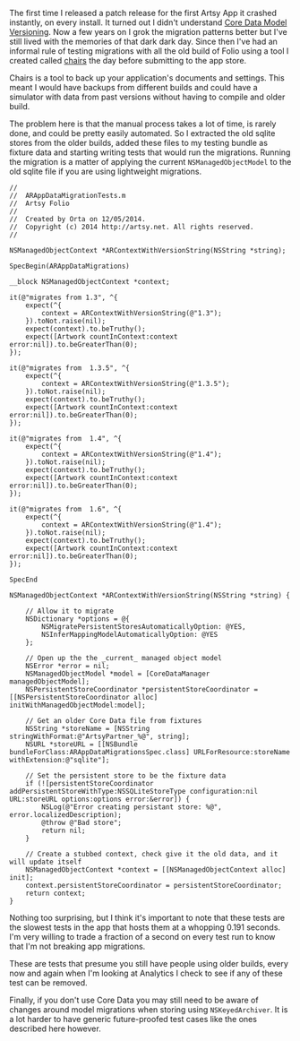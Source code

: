 
The first time I released a patch release for the first Artsy App it crashed instantly, on every install. It turned out I didn't understand [Core Data Model Versioning](https://developer.apple.com/library/mac/documentation/Cocoa/Conceptual/CoreDataVersioning/Articles/Introduction.html). Now a few years on I grok the migration patterns better but I've still lived with the memories of that dark dark day. Since then I've had an informal rule of testing migrations with  all the old build of Folio using a tool I created called  [chairs](http://artsy.github.io/blog/2013/03/29/musical-chairs/) the day before submitting to the app store.

Chairs is a tool to back up your application's documents and settings. This meant I would have backups from different builds and could have a simulator with data from past versions without having to compile and older build.

The problem here is that the manual process takes a lot of time, is rarely done, and could be pretty easily automated. So I extracted the old sqlite stores from the older builds, added these files to my testing bundle as fixture data and starting writing tests that would run the migrations. Running the migration is a matter of applying the current `NSManagedObjectModel` to the old sqlite file if you are using lightweight migrations.

```objc
//
//  ARAppDataMigrationTests.m
//  Artsy Folio
//
//  Created by Orta on 12/05/2014.
//  Copyright (c) 2014 http://artsy.net. All rights reserved.
//

NSManagedObjectContext *ARContextWithVersionString(NSString *string);

SpecBegin(ARAppDataMigrations)

__block NSManagedObjectContext *context;

it(@"migrates from 1.3", ^{
    expect(^{
        context = ARContextWithVersionString(@"1.3");
    }).toNot.raise(nil);
    expect(context).to.beTruthy();
    expect([Artwork countInContext:context error:nil]).to.beGreaterThan(0);
});

it(@"migrates from  1.3.5", ^{
    expect(^{
        context = ARContextWithVersionString(@"1.3.5");
    }).toNot.raise(nil);
    expect(context).to.beTruthy();
    expect([Artwork countInContext:context error:nil]).to.beGreaterThan(0);
});

it(@"migrates from  1.4", ^{
    expect(^{
        context = ARContextWithVersionString(@"1.4");
    }).toNot.raise(nil);
    expect(context).to.beTruthy();
    expect([Artwork countInContext:context error:nil]).to.beGreaterThan(0);
});

it(@"migrates from  1.6", ^{
    expect(^{
        context = ARContextWithVersionString(@"1.4");
    }).toNot.raise(nil);
    expect(context).to.beTruthy();
    expect([Artwork countInContext:context error:nil]).to.beGreaterThan(0);
});

SpecEnd

NSManagedObjectContext *ARContextWithVersionString(NSString *string) {

    // Allow it to migrate
    NSDictionary *options = @{
        NSMigratePersistentStoresAutomaticallyOption: @YES,
        NSInferMappingModelAutomaticallyOption: @YES
    };

    // Open up the the _current_ managed object model
    NSError *error = nil;
    NSManagedObjectModel *model = [CoreDataManager managedObjectModel];
    NSPersistentStoreCoordinator *persistentStoreCoordinator = [[NSPersistentStoreCoordinator alloc] initWithManagedObjectModel:model];

    // Get an older Core Data file from fixtures
    NSString *storeName = [NSString stringWithFormat:@"ArtsyPartner_%@", string];
    NSURL *storeURL = [[NSBundle bundleForClass:ARAppDataMigrationsSpec.class] URLForResource:storeName withExtension:@"sqlite"];

    // Set the persistent store to be the fixture data
    if (![persistentStoreCoordinator addPersistentStoreWithType:NSSQLiteStoreType configuration:nil URL:storeURL options:options error:&error]) {
        NSLog(@"Error creating persistant store: %@", error.localizedDescription);
        @throw @"Bad store";
        return nil;
    }

    // Create a stubbed context, check give it the old data, and it will update itself
    NSManagedObjectContext *context = [[NSManagedObjectContext alloc] init];
    context.persistentStoreCoordinator = persistentStoreCoordinator;
    return context;
}

```

Nothing too surprising, but I think it's important to note that these tests are the slowest tests in the app that hosts them at a whopping 0.191 seconds. I'm very willing to trade a fraction of a second on every test run to know that I'm not breaking app migrations.

These are tests that presume you still have people using older builds, every now and again when I'm looking at Analytics I check to see if any of these test can be removed.

Finally, if you don't use Core Data you may still need to be aware of changes around model migrations when storing using `NSKeyedArchiver`. It is a lot harder to have generic future-proofed test cases like the ones described here however.
